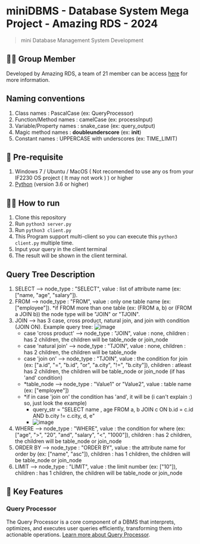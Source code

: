 # miniDBMS - Database System Mega Project - Amazing RDS - 2024
> mini Database Management System Development

## 🏋️‍♀️ Group Member
Developed by Amazing RDS, a team of 21 member can be access [here](./docs/member.md) for more information.


## Naming conventions

1. Class names : PascalCase (ex: QueryProcessor)
2. Function/Method names : camelCase (ex: processInput)
3. Variable/Property names : snake_case (ex: query_output)
4. Magic method names : **doubleunderscore** (ex: **init**)
5. Constant names : UPPERCASE with underscores (ex: TIME_LIMIT)


## 📑 Pre-requisite

1. Windows 7 / Ubuntu / MacOS ( Not recomended to use any os from your IF2230 OS project ( It may not work ) ) or higher
2. [Python](https://www.python.org/) (version 3.6 or higher)

##  🏃‍♂ How to run

1. Clone this repository
2. Run `python3 server.py`
3. Run `python3 client.py`
4. This Program support multi-client so you can execute this `python3 client.py` multiple time.
5. Input your query in the client terminal
6. The result will be shown in the client terminal.

## Query Tree Description

1. SELECT --> node_type : "SELECT", value : list of attribute name (ex: ["name, "age", "salary"]).
2. FROM --> node_type : "FROM", value : only one table name (ex: ["employee"]). \*if FROM more than one table (ex: (FROM a, b) or (FROM a JOIN b)) the node type will be "JOIN" or "TJOIN".
3. JOIN --> has 3 case, cross product, natural join, and join with condition (JOIN ON). Example query tree:
   ![image](https://github.com/user-attachments/assets/fe099fb0-6d91-466e-ad28-abe40cbe8af8)
   - case 'cross product' --> node_type : "JOIN", value : none, children : has 2 children, the children will be table_node or join_node
   - case 'natural join' --> node_type : "TJOIN", value : none, children : has 2 children, the children will be table_node
   - case 'join on' --> node_type : "TJOIN", value : the condition for join (ex: ["a.id", "=", "b.id", "or", "a.city", "!=", "b.city"]), children : atleast has 2 children, the children will be table_node or join_node (if has 'and' condition)
   - \*table_node --> node_type : "Value1" or "Value2", value : table name (ex: ["employee"])
   - \*if in case 'join on' the condition has 'and', it will be (i can't explain :) so, just look the example)
     - query_str = "SELECT name , age FROM a, b JOIN c ON b.id = c.id AND b.city != c.city, d, e"
     - ![image](https://github.com/user-attachments/assets/6f31923f-dc21-4755-9afa-e9d239146c80)
4. WHERE --> node_type : "WHERE", value : the condition for where (ex: ["age", ">", "20", "and", "salary", "<", "1000"]), children : has 2 children, the children will be table_node or join_node
5. ORDER BY --> node_type : "ORDER BY", value : the attribute name for order by (ex: ["name", "asc"]), children : has 1 children, the children will be table_node or join_node
6. LIMIT --> node_type : "LIMIT", value : the limit number (ex: ["10"]), children : has 1 children, the children will be table_node or join_node

## ️🔑 Key Features
### Query Processor
The Query Processor is a core component of a DBMS that interprets, optimizes, and executes user queries efficiently, transforming them into actionable operations. [Learn more about Query Processor](./QueryProcessor/README.md).


